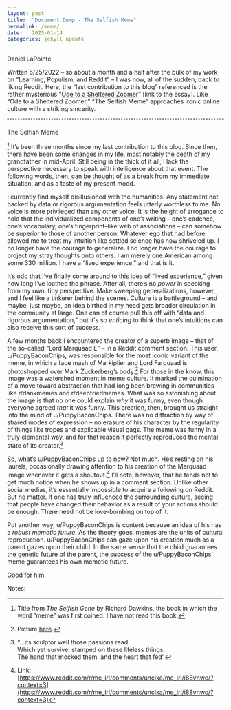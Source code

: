 ```yaml
---
layout: post
title:  "Document Dump - The Selfish Meme"
permalink: /meme/
date:   2025-01-14
categories: jekyll update
---
```


Daniel LaPointe

Written 5/25/2022 – so about a month and a half after the bulk of my work on “Learning, Populism, and Reddit” – I was now, all of the sudden, back to liking Reddit. Here, the “last contribution to this blog” referenced is the rather mysterious “[Ode to a Sheltered Zoomer](https://www.stim.blog/ode/)” [link to the essay]. Like “Ode to a Sheltered Zoomer,” “The Selfish Meme” approaches ironic online culture with a striking sincerity.  

<div style="text-align: center; border-bottom: 3px dotted black; line-height: 0.1em; margin: 10px 0 20px;">
</div>

The Selfish Meme

[^1] It’s been three months since my last contribution to this blog. Since then, there have been some changes in my life, most notably the death of my grandfather in mid-April. Still being in the thick of it all, I lack the perspective necessary to speak with intelligence about that event. The following words, then, can be thought of as a break from my immediate situation, and as a taste of my present mood.

I currently find myself disillusioned with the humanities. Any statement not backed by data or rigorous argumentation feels utterly worthless to me. No voice is more privileged than any other voice. It is the height of arrogance to hold that the individualized components of one’s writing – one’s cadence, one’s vocabulary, one’s fingerprint–like web of associations – can somehow be superior to those of another person. Whatever ego that had before allowed me to treat my intuition like settled science has now shriveled up. I no longer have the courage to generalize. I no longer have the courage to project my stray thoughts onto others. I am merely one American among some 330 million. I have a “lived experience,” and that is it.

It’s odd that I’ve finally come around to this idea of “lived experience,” given how long I’ve loathed the phrase. After all, there’s no *power* in speaking from my own, tiny perspective. Make sweeping generalizations, however, and I feel like a tinkerer behind the scenes. Culture is a battleground – and maybe, just maybe, an idea birthed in my head gets broader circulation in the community at large. One can of course pull this off with “data and rigorous argumentation,” but it's so *enticing* to think that one’s intuitions can also receive this sort of success. 

A few months back I encountered the creator of a superb image – that of the so-called “Lord Marquaad E” – in a Reddit comment section. This user, u/PuppyBaconChips, was responsible for the most iconic variant of the meme, in which a face mash of Markiplier and Lord Farquaad is photoshopped over Mark Zuckerberg’s body.[^2] For those in the know, this image was a watershed moment in meme culture. It marked the culmination of a move toward abstraction that had long been brewing in communities like r/dankmemes and r/deepfriedmemes. What was so astonishing about the image is that no one could explain *why* it was funny, even though everyone agreed *that* it was funny. This creation, then, brought us straight into the mind of u/PuppyBaconChips. There was no diffraction by way of shared modes of expression – no erasure of his character by the regularity of things like tropes and explicable visual gags. The meme was funny in a truly elemental way, and for that reason it perfectly reproduced the mental state of its creator.[^3]

So, what’s u/PuppyBaconChips up to now? Not much. He’s resting on his laurels, occasionally drawing attention to his creation of the Marquaad image whenever it gets a shoutout.[^4] I’ll note, however, that he tends not to get much notice when he shows up in a comment section. Unlike other social medias, it’s essentially impossible to acquire a following on Reddit. But no matter. If one has truly influenced the surrounding culture, seeing that people have changed their behavior as a result of your actions should be enough. There need not be love-bombing on top of it. 
	
Put another way, u/PuppyBaconChips is content because an idea of his has a *robust memetic future*. As the theory goes, memes are the units of cultural reproduction. u/PuppyBaconChips can gaze upon his creation much as a parent gazes upon their child. In the same sense that the child guarantees the genetic future of the parent, the success of the u/PuppyBaconChips’ meme guarantees his own memetic future. 
	
Good for him.

Notes:

[^1]: Title from *The Selfish Gene* by Richard Dawkins, the book in which the word “meme” was first coined. I have not read this book.

[^2]: Picture [here](https://www.stim.blog/assets/dan_zuck.jpeg).


[^3]: “…its sculptor well those passions read <br>Which yet survive, stamped on these lifeless things, <br>The hand that mocked them, and the heart that fed”

[^4]: Link: [https://www.reddit.com/r/me_irl/comments/unclxa/me_irl/i88vnwc/?context=3](https://www.reddit.com/r/me_irl/comments/unclxa/me_irl/i88vnwc/?context=3)
